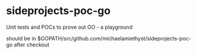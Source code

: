 # sideprojects-poc-go
Unit tests and POCs to prove out GO - a playground

should be in $GOPATH/src/github.com/michaelamiethyst/sideprojects-poc-go after checkout
